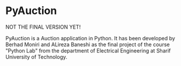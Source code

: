 # PyAuction

NOT THE FINAL VERSION YET!

PyAuction is a Auction application in Python. It has been developed by Berhad Moniri and ALireza Baneshi as the final project of the course "Python Lab" from the department of Electrical Engineering at Sharif University of Technology.
